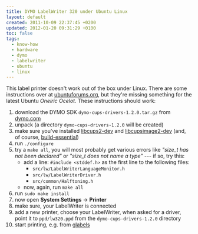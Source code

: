 ```yaml
---
title: DYMO LabelWriter 320 under Ubuntu Linux
layout: default
created: 2011-10-09 22:37:45 +0200
updated: 2012-01-20 09:31:29 +0100
toc: false
tags:
  - know-how
  - hardware
  - dymo
  - labelwriter
  - ubuntu
  - linux
---
```

This label printer doesn't work out of the box under Linux. There are some instructions over at
[ubuntuforums.org](http://ubuntuforums.org/showthread.php?t=861781), but they're missing something
for the latest Ubuntu *Oneiric Ocelot*. These instructions should work:

1. download the DYMO SDK `dymo-cups-drivers-1.2.0.tar.gz` from [dymo.com](http://sites.dymo.com/DeveloperProgram/Pages/LW_SDK_Linux.aspx)
1. unpack (a directory `dymo-cups-drivers-1.2.0` will be created)
1. make sure you've installed [libcups2-dev](apt://libcups2-dev) and [libcupsimage2-dev](apt://libcupsimage2-dev) (and, of course, [build-essential](apt://build-essential))
1. run `./configure`
1. try a `make all`, you will most probably get various errors like *"size_t has not been declared"* or *"size_t does not name a type"* --- if so, try this:
    * add a line: `#include <stddef.h>` as the first line to the following files:
      * `src/lw/LabelWriterLanguageMonitor.h`
      * `src/lw/LabelWriterDriver.h`
      * `src/common/Halftoning.h`
    * now, again, run `make all`
1. run `sudo make install`
1. now open **System Settings** → **Printer**
1. make sure, your LabelWriter is connected
1. add a new printer, choose your LabelWriter, when asked for a driver, point it to `ppd/lw320.ppd` from the `dymo-cups-drivers-1.2.0` directory
1. start printing, e.g. from [glabels](apt://glabels)
